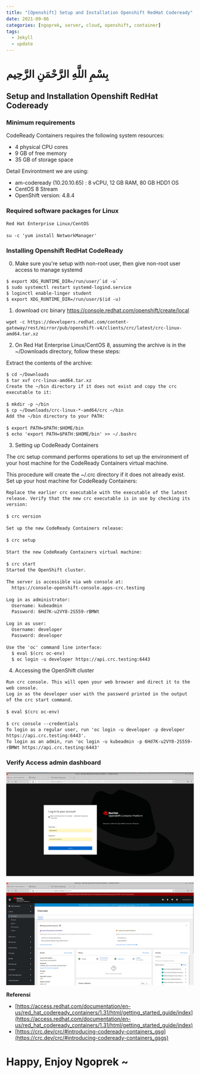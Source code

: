 ```yaml
---
title: "[Openshift] Setup and Installation Openshift RedHat Codeready"
date: 2021-09-06
categories: [ngoprek, server, cloud, openshift, container]
tags:
  - Jekyll
  - update
---
```

# بِسْمِ اللَّهِ الرَّحْمَنِ الرَّحِيم
## Setup and Installation Openshift RedHat Codeready

### Minimum requirements
CodeReady Containers requires the following system resources:

- 4 physical CPU cores
- 9 GB of free memory
- 35 GB of storage space

Detail Environtment we are using:

* am-codeready (10.20.10.65) : 8 vCPU, 12 GB RAM, 80 GB HDD1 OS 
* CentOS 8 Stream
* OpenShift version: 4.8.4

### Required software packages for Linux

```
Red Hat Enterprise Linux/CentOS

su -c 'yum install NetworkManager'
```

### Installing Openshift RedHat CodeReady

0. Make sure you're setup with non-root user, then give non-root user access to manage systemd

```
$ export XDG_RUNTIME_DIR=/run/user/`id -u`
$ sudo systemctl restart systemd-logind.service
$ loginctl enable-linger student
$ export XDG_RUNTIME_DIR=/run/user/$(id -u)
```

1. download crc binary https://console.redhat.com/openshift/create/local

```
wget -c https://developers.redhat.com/content-gateway/rest/mirror/pub/openshift-v4/clients/crc/latest/crc-linux-amd64.tar.xz
```

2. On Red Hat Enterprise Linux/CentOS 8, assuming the archive is in the ~/Downloads directory, follow these steps:

Extract the contents of the archive:

```
$ cd ~/Downloads
$ tar xvf crc-linux-amd64.tar.xz
Create the ~/bin directory if it does not exist and copy the crc executable to it:

$ mkdir -p ~/bin
$ cp ~/Downloads/crc-linux-*-amd64/crc ~/bin
Add the ~/bin directory to your PATH:

$ export PATH=$PATH:$HOME/bin
$ echo 'export PATH=$PATH:$HOME/bin' >> ~/.bashrc
```

3. Setting up CodeReady Containers

The crc setup command performs operations to set up the environment of your host machine for the CodeReady Containers virtual machine.

This procedure will create the ~/.crc directory if it does not already exist.
Set up your host machine for CodeReady Containers:

```
Replace the earlier crc executable with the executable of the latest release. Verify that the new crc executable is in use by checking its version:

$ crc version

Set up the new CodeReady Containers release:

$ crc setup

Start the new CodeReady Containers virtual machine:

$ crc start
Started the OpenShift cluster.

The server is accessible via web console at:
  https://console-openshift-console.apps-crc.testing

Log in as administrator:
  Username: kubeadmin
  Password: 6Hd7K-u2VY8-2S559-rBMWt

Log in as user:
  Username: developer
  Password: developer

Use the 'oc' command line interface:
  $ eval $(crc oc-env)
  $ oc login -u developer https://api.crc.testing:6443

```

4. Accessing the OpenShift cluster

```
Run crc console. This will open your web browser and direct it to the web console.
Log in as the developer user with the password printed in the output of the crc start command.

$ eval $(crc oc-env)

$ crc console --credentials
To login as a regular user, run 'oc login -u developer -p developer https://api.crc.testing:6443'.
To login as an admin, run 'oc login -u kubeadmin -p 6Hd7K-u2VY8-2S559-rBMWt https://api.crc.testing:6443'
```

### Verify Access admin dashboard
![Dashboard2](https://raw.githubusercontent.com/ammarun11/ammarun11.github.io/master/static/img/_posts/1-Dashboard-Openshift-codeready.png)

![Dashboard2](https://raw.githubusercontent.com/ammarun11/ammarun11.github.io/master/static/img/_posts/2-Dashboard-Openshift-codeready.png)


**Referensi**
* [https://access.redhat.com/documentation/en-us/red_hat_codeready_containers/1.31/html/getting_started_guide/index](https://access.redhat.com/documentation/en-us/red_hat_codeready_containers/1.31/html/getting_started_guide/index)
* [https://crc.dev/crc/#introducing-codeready-containers_gsg](https://crc.dev/crc/#introducing-codeready-containers_gsgs)

# Happy,  Enjoy Ngoprek ~
